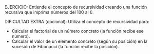 EJERCICIO:
Entiende el concepto de recursividad creando una función recursiva que imprima
números del 100 al 0.

DIFICULTAD EXTRA (opcional):
Utiliza el concepto de recursividad para:
- Calcular el factorial de un número concreto (la función recibe ese número).
- Calcular el valor de un elemento concreto (según su posición) en la 
sucesión de Fibonacci (la función recibe la posición).
